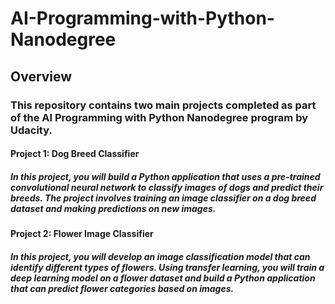 # AI-Programming-with-Python-Nanodegree
## Overview
### This repository contains two main projects completed as part of the AI Programming with Python Nanodegree program by Udacity.
#### Project 1: Dog Breed Classifier
##### In this project, you will build a Python application that uses a pre-trained convolutional neural network to classify images of dogs and predict their breeds. The project involves training an image classifier on a dog breed dataset and making predictions on new images.
#### Project 2: Flower Image Classifier
##### In this project, you will develop an image classification model that can identify different types of flowers. Using transfer learning, you will train a deep learning model on a flower dataset and build a Python application that can predict flower categories based on images.
